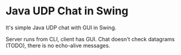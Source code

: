 # Java UDP Chat in Swing
It's simple Java UDP chat with GUI in Swing.

Server runs from CLI, client has GUI.
Chat doesn't check datagrams (TODO), there is no echo-alive messages.
